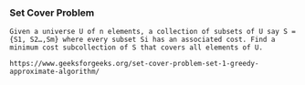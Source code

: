 
### Set Cover Problem

    Given a universe U of n elements, a collection of subsets of U say S = {S1, S2…,Sm} where every subset Si has an associated cost. Find a minimum cost subcollection of S that covers all elements of U.

    https://www.geeksforgeeks.org/set-cover-problem-set-1-greedy-approximate-algorithm/

